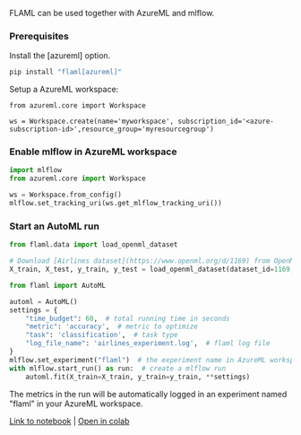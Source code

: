 FLAML can be used together with AzureML and mlflow.

### Prerequisites

Install the [azureml] option.
```bash
pip install "flaml[azureml]"
```

Setup a AzureML workspace:
```
from azureml.core import Workspace

ws = Workspace.create(name='myworkspace', subscription_id='<azure-subscription-id>',resource_group='myresourcegroup')
```

### Enable mlflow in AzureML workspace

```python
import mlflow
from azureml.core import Workspace

ws = Workspace.from_config()
mlflow.set_tracking_uri(ws.get_mlflow_tracking_uri())
```

### Start an AutoML run

```python
from flaml.data import load_openml_dataset

# Download [Airlines dataset](https://www.openml.org/d/1169) from OpenML. The task is to predict whether a given flight will be delayed, given the information of the scheduled departure.
X_train, X_test, y_train, y_test = load_openml_dataset(dataset_id=1169, data_dir='./')

from flaml import AutoML

automl = AutoML()
settings = {
    "time_budget": 60,  # total running time in seconds
    "metric": 'accuracy',  # metric to optimize
    "task": 'classification',  # task type    
    "log_file_name": 'airlines_experiment.log',  # flaml log file
}
mlflow.set_experiment("flaml")  # the experiment name in AzureML workspace
with mlflow.start_run() as run:  # create a mlflow run
    automl.fit(X_train=X_train, y_train=y_train, **settings)
```

The metrics in the run will be automatically logged in an experiment named "flaml" in your AzureML workspace.

[Link to notebook](https://github.com/microsoft/FLAML/blob/main/notebook/flaml_azureml.ipynb) | [Open in colab](https://colab.research.google.com/github/microsoft/FLAML/blob/main/notebook/flaml_azureml.ipynb)